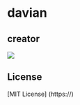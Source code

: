 # davian

## creator

![](https://avatars.githubusercontent.com/u/89043364?v=4&s=64)


## License

[MIT License] (https://)

